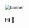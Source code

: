 

![banner](https://user-images.githubusercontent.com/80720106/220476374-4b59bc6b-2621-4858-8e1a-2b220dc194ea.png)

### Hi 👋
<!--
**devin-pe/devin-pe** is a ✨ _special_ ✨ repository because its `README.md` (this file) appears on your GitHub profile.

Here are some ideas to get you started:

- 🔭 I’m currently working on ...
- 🌱 I’m currently learning ...
- 👯 I’m looking to collaborate on ...
- 🤔 I’m looking for help with ...
- 💬 Ask me about ...
- 📫 How to reach me: ...
- 😄 Pronouns: ...
- ⚡ Fun fact: ...
-->
